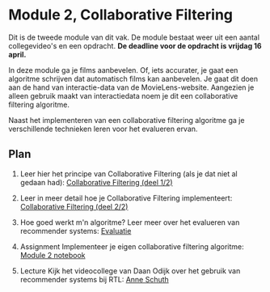 # Module 2, Collaborative Filtering

Dit is de tweede module van dit vak. De module bestaat weer uit een aantal collegevideo's en een opdracht. **De deadline voor de opdracht is vrijdag 16 april.**

In deze module ga je films aanbevelen. Of, iets accurater, je gaat een algoritme schrijven dat automatisch films kan aanbevelen. Je gaat dit doen aan de hand van interactie-data van de MovieLens-website. Aangezien je alleen gebruik maakt van interactiedata noem je dit een collaborative filtering algoritme.

Naast het implementeren van een collaborative filtering algoritme ga je verschillende technieken leren voor het evalueren ervan.

## Plan

1. Leer hier het principe van Collaborative Filtering (als je dat niet al gedaan had): [Collaborative Filtering (deel 1/2)](/lectures/collaborative-filtering-1)

1. Leer in meer detail hoe je Collaborative Filtering implementeert: [Collaborative Filtering (deel 2/2)](/lectures/collaborative-filtering-2)

1. Hoe goed werkt m'n algoritme? Leer meer over het evalueren van recommender systems: [Evaluatie](/lectures/evaluatie)

1. <span class="badge badge-primary">Assignment</span> Implementeer je eigen collaborative filtering algoritme: [Module 2 notebook](/collaborative-filtering/assignment)

1. <span class="badge badge-primary">Lecture</span> Kijk het videocollege van Daan Odijk over het gebruik van recommender systems bij RTL: [Anne Schuth](/lectures/daan-odijk)
